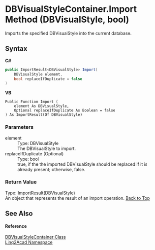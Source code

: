 # DBVisualStyleContainer.Import Method (DBVisualStyle, bool)
 

Imports the specified DBVisualStyle into the current database.

## Syntax

**C#**<br />
``` C#
public ImportResult<DBVisualStyle> Import(
	DBVisualStyle element,
	bool replaceIfDuplicate = false
)
```

**VB**<br />
``` VB
Public Function Import ( 
	element As DBVisualStyle,
	Optional replaceIfDuplicate As Boolean = false
) As ImportResult(Of DBVisualStyle)
```


### Parameters
<dl><dt>element</dt><dd>Type: DBVisualStyle<br />The DBVisualStyle to import.</dd><dt>replaceIfDuplicate (Optional)</dt><dd>Type: bool<br />true, if the the imported DBVisualStyle should be replaced if it is already present; otherwise, false.</dd></dl>

### Return Value
Type: <a href="T_Linq2Acad_ImportResult_1.md#ImportResultT-Class">ImportResult</a>(DBVisualStyle)<br />An object that represents the result of an import operation.
<a href="#DBVisualStyleContainerImport-Method-DBVisualStyle-bool">Back to Top</a>

## See Also


#### Reference
<a href="T_Linq2Acad_DBVisualStyleContainer.md#DBVisualStyleContainer-Class">DBVisualStyleContainer Class</a><br /><a href="N_Linq2Acad.md#Linq2Acad-Namespace">Linq2Acad Namespace</a><br />
